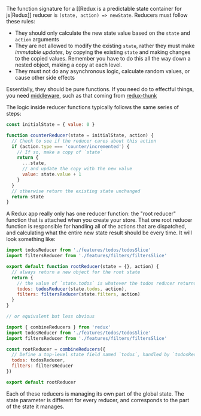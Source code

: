 ---
---

The function signature for a [[Redux is a predictable state container for js|Redux]] reducer is  `(state, action) => newState`. Reducers must follow these rules:

-   They should only calculate the new state value based on the `state` and `action` arguments
-   They are not allowed to modify the existing `state`,  rather they must make _immutable updates_, by copying the existing `state` and making changes to the copied values. Remember you have to do this all the way down a nested object, making a copy at each level.
-   They must not do any asynchronous logic, calculate random values, or cause other side effects

Essentially, they should be pure functions.  If you need do to effectful things, you need [middleware](https://redux.js.org/tutorials/fundamentals/part-6-async-logic#using-middleware-to-enable-async-logic), such as that coming from [redux-thunk](https://redux.js.org/tutorials/fundamentals/part-6-async-logic#using-the-redux-thunk-middleware)

The logic inside reducer functions typically follows the same series of steps:

```js
const initialState = { value: 0 }

function counterReducer(state = initialState, action) {
  // Check to see if the reducer cares about this action
  if (action.type === 'counter/incremented') {
    // If so, make a copy of `state`
    return {
      ...state,
      // and update the copy with the new value
      value: state.value + 1
    }
  }
  // otherwise return the existing state unchanged
  return state
}
```

A Redux app really only has one reducer function: the "root reducer" function that is attached when you create your store. That one root reducer function is responsible for handling all of the actions that are dispatched, and calculating what the entire new state result should be every time. It will look something like:

```js
import todosReducer from './features/todos/todosSlice'
import filtersReducer from './features/filters/filtersSlice'

export default function rootReducer(state = {}, action) {
  // always return a new object for the root state
  return {
    // the value of `state.todos` is whatever the todos reducer returns
    todos: todosReducer(state.todos, action),
    filters: filtersReducer(state.filters, action)
  }
}

// or equivalent but less obvious

import { combineReducers } from 'redux'
import todosReducer from './features/todos/todosSlice'
import filtersReducer from './features/filters/filtersSlice'

const rootReducer = combineReducers({
  // Define a top-level state field named `todos`, handled by `todosReducer`
  todos: todosReducer,
  filters: filtersReducer
})

export default rootReducer
```

Each of these reducers is managing its own part of the global state. The state parameter is different for every reducer, and corresponds to the part of the state it manages.